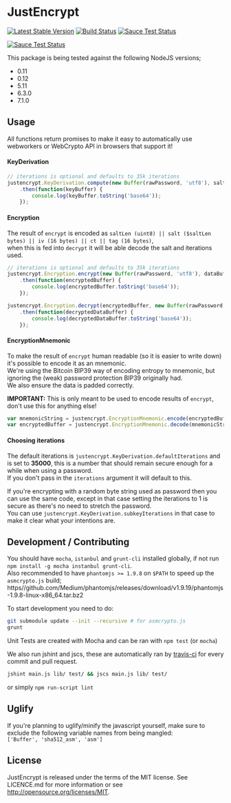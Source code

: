 JustEncrypt
===========

[![Latest Stable Version](https://badge.fury.io/js/justencrypt.svg)](https://www.npmjs.org/package/justencrypt)
[![Build Status](https://travis-ci.org/btccom/justencrypt-js.png?branch=master)](https://travis-ci.org/btccom/justencrypt-js)
[![Sauce Test Status](https://saucelabs.com/buildstatus/justencrypt-js)](https://saucelabs.com/u/justencrypt-js)

[![Sauce Test Status](https://saucelabs.com/browser-matrix/justencrypt-js.svg)](https://saucelabs.com/u/justencrypt-js)

This package is being tested against the following NodeJS versions;
   - 0.11
   - 0.12
   - 5.11
   - 6.3.0
   - 7.1.0

Usage
-----
All functions return promises to make it easy to automatically use webworkers or WebCrypto API in browsers that support it!

#### KeyDerivation
```js
// iterations is optional and defaults to 35k iterations
justencrypt.KeyDerivation.compute(new Buffer(rawPassword, 'utf8'), saltBuffer, iterations)
    .then(function(keyBuffer) {
        console.log(keyBuffer.toString('base64'));
    });
```

#### Encryption
The result of `encrypt` is encoded as `saltLen (uint8) || salt ($saltLen bytes) || iv (16 bytes) || ct || tag (16 bytes)`,  
when this is fed into `decrypt` it will be able decode the salt and iterations used.

```js
// iterations is optional and defaults to 35k iterations
justencrypt.Encryption.encrypt(new Buffer(rawPassword, 'utf8'), dataBuffer, iterations)
    .then(function(encryptedBuffer) {
        console.log(encryptedBuffer.toString('base64'));
    });

justencrypt.Encryption.decrypt(encryptedBuffer, new Buffer(rawPassword, 'utf8'))
    .then(function(decryptedDataBuffer) {
        console.log(decryptedDataBuffer.toString('base64'));
    });
```

#### EncryptionMnemonic
To make the result of `encrypt` human readable (so it is easier to write down) it's possible to encode it as an mnemonic.  
We're using the Bitcoin BIP39 way of encoding entropy to mnemonic, but ignoring the (weak) password protection BIP39 originally had.  
We also ensure the data is padded correctly.

**IMPORTANT:** This is only meant to be used to encode results of `encrypt`, don't use this for anything else!

```js
var mnemonicString = justencrypt.EncryptionMnemonic.encode(encryptedBuffer);
var encryptedBuffer = justencrypt.EncryptionMnemonic.decode(mnemonicString);
```

#### Choosing iterations
The default iterations is `justencrypt.KeyDerivation.defaultIterations` and is set to **35000**, 
this is a number that should remain secure enough for a while when using a password.  
If you don't pass in the `iterations` argument it will default to this.

If you're encrypting with a random byte string used as password then you can use the same code,
except in that case setting the iterations to 1 is secure as there's no need to stretch the password.  
You can use `justencrypt.KeyDerivation.subkeyIterations` in that case to make it clear what your intentions are.

Development / Contributing
--------------------------
You should have `mocha`, `istanbul` and `grunt-cli` installed globally, if not run `npm install -g mocha instanbul grunt-cli`.  
Also recommended to have `phantomjs >= 1.9.8` on `$PATH` to speed up the `asmcrypto.js` build; https//github.com/Medium/phantomjs/releases/download/v1.9.19/phantomjs-1.9.8-linux-x86_64.tar.bz2

To start development you need to do:

```bash
git submodule update --init --recursive # for asmcrypto.js
grunt
```

Unit Tests are created with Mocha and can be ran with `npm test` (or `mocha`)

We also run jshint and jscs, these are automatically ran by [travis-ci](https://travis-ci.org/btccom/jusencrypt) for every commit and pull request.

```bash
jshint main.js lib/ test/ && jscs main.js lib/ test/
```

or simply `npm run-script lint`

Uglify
------
If you're planning to uglify/minify the javascript yourself, make sure to exclude the following variable names from being mangled:  
`['Buffer', 'sha512_asm', 'asm']`

License
-------
JustEncrypt is released under the terms of the MIT license. See LICENCE.md for more information or see http://opensource.org/licenses/MIT.
